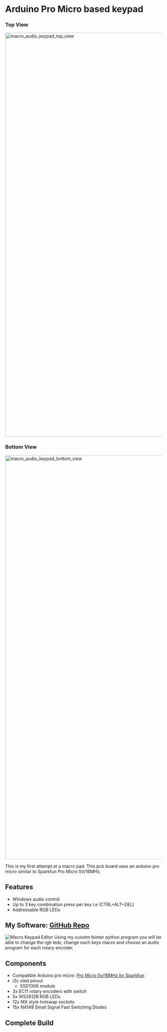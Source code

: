 # Arduino Pro Micro based keypad

### Top View
<img width="2364" height="1298" alt="macro_audio_keypad_top_view" src="https://github.com/user-attachments/assets/81131219-eaf9-489f-81bb-fe2c5943c02b" />

### Bottom View
<img width="2364" height="1298" alt="macro_audio_keypad_bottom_view" src="https://github.com/user-attachments/assets/eb944f24-c4d1-4950-9781-c8c1e1afc6b0" />

This is my first attempt at a macro pad. This pcb board uses an arduino pro micro similar to Sparkfun Pro Micro 5V/16MHz.

## Features
* Windows audio control
* Up to 3 key combination press per key i.e (CTRL+ALT+DEL)
* Addressable RGB LEDs

## My Software: [GitHub Repo](https://github.com/Bryan-98/Macro-KeyPad-Editor)
![Macro Keypad Editor](https://github.com/user-attachments/assets/ff46ae43-0811-4e45-b983-477b82e0f548)
Using my cusotm tkinter python program you will be able to change the rgb leds, change each keys macro and choose an audio program for each rotary encoder.

## Components
* Compatible Arduino pro micro: [Pro Micro 5v/16MHz by Sparkfun](https://www.sparkfun.com/pro-micro-5v-16mhz.html)
* i2c oled pinout
  - SSD1306 module
* 3x EC11 rotary encoders with switch
* 5x WS2812B RGB LEDs
* 12x MX style hotswap sockets
* 15x N4148 Small Signal Fast Switching Diodes

## Complete Build
